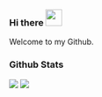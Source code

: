 ### Hi there <img src="https://raw.githubusercontent.com/verma-anushka/verma-anushka/master/gifs/wave.gif" width="30px">

Welcome to my Github.

<h3> Github Stats </h3>
<p align = "left" style ="margin: 0">
  <img src="https://github-readme-stats.vercel.app/api?username=Mim1991&hide=stars&show_icons=true&theme=dracula&line_height=32">
  <img src="https://github-readme-stats.vercel.app/api/top-langs/?username=Mim1991&amp;count_private=true&amp;theme=dracula">
</p>
